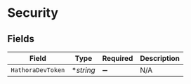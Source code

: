 # Security


## Fields

| Field              | Type               | Required           | Description        |
| ------------------ | ------------------ | ------------------ | ------------------ |
| `HathoraDevToken`  | **string*          | :heavy_minus_sign: | N/A                |